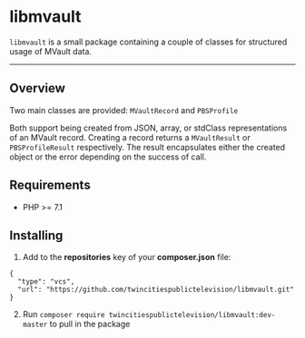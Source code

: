 # libmvault

`libmvault` is a small package containing a couple of classes for structured
usage of MVault data.

---

## Overview

Two main classes are provided: `MVaultRecord` and `PBSProfile`

Both support being created from JSON, array, or stdClass representations of
an MVault record. Creating a record returns a `MVaultResult` or `PBSProfileResult`
respectively. The result encapsulates either the created object or the error 
depending on the success of call.

## Requirements

* PHP >= 7.1

## Installing

1. Add to the **repositories** key of your **composer.json** file:
```
{
  "type": "vcs",
  "url": "https://github.com/twincitiespublictelevision/libmvault.git"
}
```

2. Run `composer require twincitiespublictelevision/libmvault:dev-master` to pull in the package